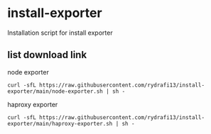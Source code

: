 # install-exporter
Installation script for install exporter

## list download link
node exporter
```
curl -sfL https://raw.githubusercontent.com/rydrafi13/install-exporter/main/node-exporter.sh | sh -
```

haproxy exporter
```
curl -sfL https://raw.githubusercontent.com/rydrafi13/install-exporter/main/haproxy-exporter.sh | sh -
```
